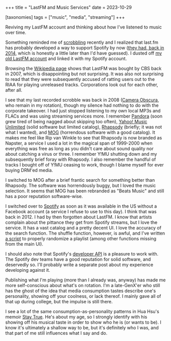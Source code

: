+++
title = "LastFM and Music Services"
date = 2023-10-29

[taxonomies]
tags = ["music", "media", "streaming"]
+++

Reviving my LastFM account and thinking about how I've listened to music over time.

<!-- more -->

Something reminded me of [scrobbling] recently and I realized that last.fm has probably developed a way to support 
Spotify by now ([they had, back in 2014][spotify-scrobbling], which is honestly a little later than I'd 
have guessed). I dusted off [my old LastFM account] and linked it with my Spotify account.

Browsing the [Wikipedia page] shows that LastFM was bought by CBS back in 2007, which is disappointing but 
not surprising. It was also not surprising to read that they were subsequently accused of ratting users out to the
RIAA for playing unreleased tracks. Corporations look out for each other, after all.

I see that my last recorded scrobble was back in 2008 ([Camera Obscura], who remain in my rotation), though
my silence had nothing to do with the corporate takeover. I had just stopped listening to my own local MP3s and FLACs
and was using streaming services more. I remember [Pandora] (soon grew tired of being nagged about skipping too often),
[Yahoo! Music Unlimited][ymu] (solid software but limited catalog), [Rhapsody] (briefly; it was not what I wanted), 
and [MOG] (horrendous software with a good catalog). It makes me feel like Rip van Winkle to see that Rhapsody is now 
branded as Napster, a service I used a lot in the magical span of 1999-2000 when everything was free
as long as you didn't care about sound quality nor about catching a virus or three. I remember Y!MU shutting down
and my subsequently brief foray with Rhapsody. I also remember the handful of tracks I bought off of Y!MU ceasing
to work, though I blame myself for ever buying DRM'ed media.

I switched to MOG after a brief frantic search for something better than Rhapsody. The software was horrendously
buggy, but I loved the music selection. It seems that MOG has been rebranded as "Beats Music" and still has a poor
reputation software-wise.

I switched over to [Spotify] as soon as it was available in the US without a Facebook account (a service I refuse 
to use to this day). I think that was back in 2012. I had by then forgotten about LastFM. I know that artists
complain about the pittance they get from Spotify streams, but I love the service. It has a vast catalog and
a pretty decent UI. I love the accuracy of the search function. The shuffle function, however, is awful, and
I've written [a script][spotcrates] to properly randomize a playlist (among other functions missing from the main UI).

I should also note that Spotify's [developer API][spotify-dev] is a pleasure to work with. The Spotify dev teams
have a good reputation for solid software, and deservedly so. I'll probably write a separate post about my 
experience developing against it.

Publishing what I'm playing (more than I already was, anyway) has made me more self-conscious about what's on
rotation. I'm a late-GenX'er who still has the ghost of the idea that media consumption tastes describe one's 
personality, showing off your coolness, or lack thereof. I mainly gave all of that up during college, but
the impulse is still there.

I see a lot of the same consumption-as-personality patterns in Hua Hsu's memoir [Stay True]. He's about my age,
so I strongly identify with his showing off his musical taste in order to show who he is (or wants to be). I know
it's ultimately a shallow way to be, but it's definitely who I was, and that part of me still influences what
I say and do.

[scrobbling]: https://www.last.fm/about/trackmymusic
[spotify-scrobbling]: https://support.last.fm/t/spotify-scrobbling/189
[my old LastFM account]: https://www.last.fm/user/cmayes
[Wikipedia page]: https://www.wikiwand.com/en/Last.fm
[Camera Obscura]: https://www.last.fm/music/Camera+Obscura/_/Lloyd,+I%27m+Ready+To+Be+Heartbroken
[Pandora]: https://www.wikiwand.com/en/Pandora_(service)
[ymu]: https://www.wikiwand.com/en/Yahoo!_Music_Unlimited
[Rhapsody]: https://www.wikiwand.com/en/Napster_(streaming_service)
[MOG]: https://www.wikiwand.com/en/MOG_(online_music)
[Spotify]: https://www.spotify.com/
[spotcrates]: https://github.com/cmayes/spotcrates
[spotify-dev]: https://developer.spotify.com/documentation/web-api
[Stay True]: https://bookshop.org/p/books/stay-true-a-memoir-hua-hsu/17806395